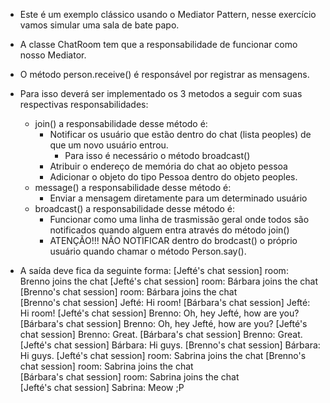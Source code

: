 - Este é um exemplo clássico usando o Mediator Pattern, nesse exercício vamos simular uma sala de bate papo.
- A classe ChatRoom tem que a responsabilidade de funcionar como nosso Mediator.
- O método person.receive() é responsável por registrar as mensagens.
- Para isso deverá ser implementado os 3 metodos a seguir com suas respectivas responsabilidades:
  - join() a responsabilidade desse método é:
    - Notificar os usuário que estão dentro do chat (lista peoples) de que um novo usuário entrou.
      - Para isso é necessário o método broadcast()
    - Atribuir o endereço de memória do chat ao objeto pessoa
    - Adicionar o objeto do tipo Pessoa dentro do objeto peoples.
  - message() a responsabilidade desse método é:
    - Enviar a mensagem diretamente para um determinado usuário
  - broadcast() a responsabilidade desse método é:
    - Funcionar como uma linha de trasmissão geral onde todos são notificados quando alguem entra através do método join()
    - ATENÇÃO!!! NÃO NOTIFICAR dentro do brodcast() o próprio usuário quando chamar o método Person.say().

- A saída deve fica da seguinte forma:
  [Jefté's chat session] room: Brenno joins the chat
  [Jefté's chat session] room: Bárbara joins the chat
  [Brenno's chat session] room: Bárbara joins the chat  
  [Brenno's chat session] Jefté: Hi room!
  [Bárbara's chat session] Jefté: Hi room!
  [Jefté's chat session] Brenno: Oh, hey Jefté, how are you?  
  [Bárbara's chat session] Brenno: Oh, hey Jefté, how are you?
  [Jefté's chat session] Brenno: Great.
  [Bárbara's chat session] Brenno: Great.
  [Jefté's chat session] Bárbara: Hi guys.
  [Brenno's chat session] Bárbara: Hi guys.
  [Jefté's chat session] room: Sabrina joins the chat
  [Brenno's chat session] room: Sabrina joins the chat  
  [Bárbara's chat session] room: Sabrina joins the chat  
  [Jefté's chat session] Sabrina: Meow ;P
